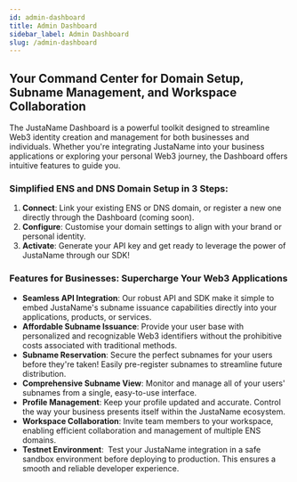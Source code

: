 ```yaml
---
id: admin-dashboard
title: Admin Dashboard
sidebar_label: Admin Dashboard
slug: /admin-dashboard
---
```


## **Your Command Center for Domain Setup, Subname Management, and Workspace Collaboration**

The JustaName Dashboard is a powerful toolkit designed to streamline Web3 identity creation and management for both businesses and individuals. Whether you're integrating JustaName into your business applications or exploring your personal Web3 journey, the Dashboard offers intuitive features to guide you.

### **Simplified ENS and DNS Domain Setup in 3 Steps**:

1. **Connect**: Link your existing ENS or DNS domain, or register a new one directly through the Dashboard (coming soon).
2. **Configure**: Customise your domain settings to align with your brand or personal identity.
3. **Activate**: Generate your API key and get ready to leverage the power of JustaName through our SDK!

### **Features for Businesses: Supercharge Your Web3 Applications**

- **Seamless API Integration**: Our robust API and SDK make it simple to embed JustaName's subname issuance capabilities directly into your applications, products, or services.
- **Affordable Subname Issuance**: Provide your user base with personalized and recognizable Web3 identifiers without the prohibitive costs associated with traditional methods.
- **Subname Reservation**: Secure the perfect subnames for your users before they're taken! Easily pre-register subnames to streamline future distribution.
- **Comprehensive Subname View**: Monitor and manage all of your users' subnames from a single, easy-to-use interface.
- **Profile Management**: Keep your profile updated and accurate. Control the way your business presents itself within the JustaName ecosystem.
- **Workspace Collaboration**: Invite team members to your workspace, enabling efficient collaboration and management of multiple ENS domains.
- **Testnet Environment**:  Test your JustaName integration in a safe sandbox environment before deploying to production. This ensures a smooth and reliable developer experience.
